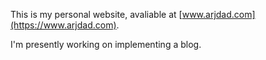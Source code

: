 This is my personal website, avaliable at [www.arjdad.com](https://www.arjdad.com).

I'm presently working on implementing a blog.
